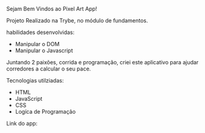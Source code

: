 Sejam Bem Vindos ao Pixel Art App!

Projeto Realizado na Trybe, no módulo de fundamentos.

habilidades desenvolvidas:

* Manipular o DOM
* Manipular o Javascript

Juntando 2 paixões, corrida e programação, criei este aplicativo para ajudar corredores a calcular o seu pace.

Tecnologias utilziadas:
* HTML
* JavaScript
* CSS
* Logíca de Programação

Link do app: 
